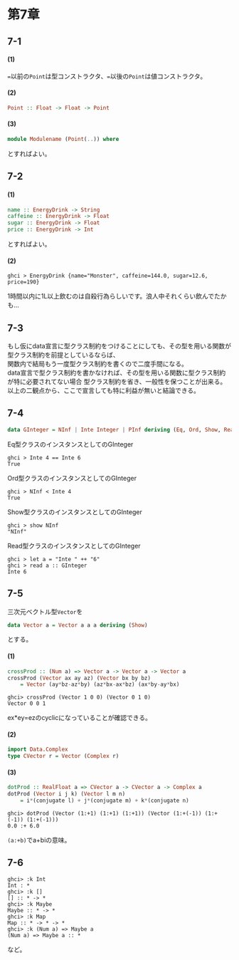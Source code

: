 # 第7章
## 7-1
#### (1)
`=`以前の`Point`は型コンストラクタ、`=`以後の`Point`は値コンストラクタ。

#### (2)
```haskell
Point :: Float -> Float -> Point
```

#### (3)
```haskell
module Modulename (Point(..)) where
```
とすればよい。  
## 7-2
#### (1)
```haskell
name :: EnergyDrink -> String
caffeine :: EnergyDrink -> Float
sugar :: EnergyDrink -> Float
price :: EnergyDrink -> Int
```
とすればよい。
#### (2)
```hasekell
ghci > EnergyDrink {name="Monster", caffeine=144.0, sugar=12.6, price=190}
```
1時間以内に1L以上飲むのは自殺行為らしいです。浪人中それくらい飲んでたかも...
## 7-3
もし仮にdata宣言に型クラス制約をつけることにしても、その型を用いる関数が型クラス制約を前提としているならば、  
関数内で結局もう一度型クラス制約を書くので二度手間になる。  
data宣言で型クラス制約を書かなければ、その型を用いる関数に型クラス制約が特に必要されてない場合    型クラス制約を省き、一般性を保つことが出来る。   
以上の二観点から、ここで宣言しても特に利益が無いと結論できる。
## 7-4
```haskell
data GInteger = NInf | Inte Integer | PInf deriving (Eq, Ord, Show, Read)
```
Eq型クラスのインスタンスとしてのGInteger
```
ghci > Inte 4 == Inte 6
True
```
Ord型クラスのインスタンスとしてのGInteger
```
ghci > NInf < Inte 4
True
```
Show型クラスのインスタンスとしてのGInteger
```
ghci > show NInf
"NInf"
```
Read型クラスのインスタンスとしてのGInteger
```
ghci > let a = "Inte " ++ "6"
ghci > read a :: GInteger
Inte 6
```
## 7-5
三次元ベクトル型`Vector`を
```haskell
data Vector a = Vector a a a deriving (Show)
```
とする。
#### (1)
```haskell
crossProd :: (Num a) => Vector a -> Vector a -> Vector a
crossProd (Vector ax ay az) (Vector bx by bz) 
	= Vector (ay*bz-az*by) (az*bx-ax*bz) (ax*by-ay*bx)
```
```
ghci> crossProd (Vector 1 0 0) (Vector 0 1 0)
Vector 0 0 1
```
ex*ey=ezのcyclicになっていることが確認できる。
#### (2)
```haskell
import Data.Complex
type CVector r = Vector (Complex r)
```

#### (3)
```haskell
dotProd :: RealFloat a => CVector a -> CVector a -> Complex a
dotProd (Vector i j k) (Vector l m n) 
	= i*(conjugate l) + j*(conjugate m) + k*(conjugate n)
```
```
ghci> dotProd (Vector (1:+1) (1:+1) (1:+1)) (Vector (1:+(-1)) (1:+(-1)) (1:+(-1)))
0.0 :+ 6.0
```
`(a:+b)`でa+biの意味。
## 7-6
```
ghci> :k Int
Int : *
ghci> :k []
[] :: * -> *
ghci> :k Maybe
Maybe :: * -> *
ghci> :k Map
Map :: * -> * -> *
ghci> :k (Num a) => Maybe a
(Num a) => Maybe a :: *
```
など。
